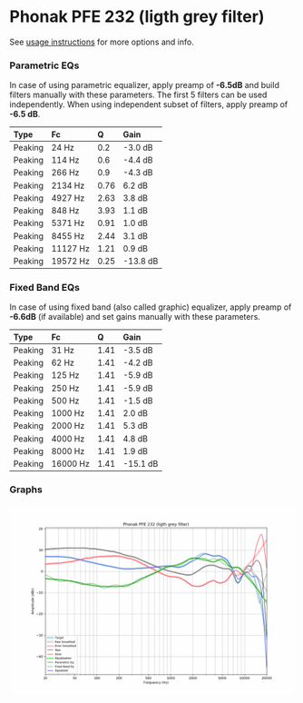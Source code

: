 # Phonak PFE 232 (ligth grey filter)
See [usage instructions](https://github.com/jaakkopasanen/AutoEq#usage) for more options and info.

### Parametric EQs
In case of using parametric equalizer, apply preamp of **-6.5dB** and build filters manually
with these parameters. The first 5 filters can be used independently.
When using independent subset of filters, apply preamp of **-6.5 dB**.

| Type    | Fc       |    Q | Gain     |
|:--------|:---------|:-----|:---------|
| Peaking | 24 Hz    | 0.2  | -3.0 dB  |
| Peaking | 114 Hz   | 0.6  | -4.4 dB  |
| Peaking | 266 Hz   | 0.9  | -4.3 dB  |
| Peaking | 2134 Hz  | 0.76 | 6.2 dB   |
| Peaking | 4927 Hz  | 2.63 | 3.8 dB   |
| Peaking | 848 Hz   | 3.93 | 1.1 dB   |
| Peaking | 5371 Hz  | 0.91 | 1.0 dB   |
| Peaking | 8455 Hz  | 2.44 | 3.1 dB   |
| Peaking | 11127 Hz | 1.21 | 0.9 dB   |
| Peaking | 19572 Hz | 0.25 | -13.8 dB |

### Fixed Band EQs
In case of using fixed band (also called graphic) equalizer, apply preamp of **-6.6dB**
(if available) and set gains manually with these parameters.

| Type    | Fc       |    Q | Gain     |
|:--------|:---------|:-----|:---------|
| Peaking | 31 Hz    | 1.41 | -3.5 dB  |
| Peaking | 62 Hz    | 1.41 | -4.2 dB  |
| Peaking | 125 Hz   | 1.41 | -5.9 dB  |
| Peaking | 250 Hz   | 1.41 | -5.9 dB  |
| Peaking | 500 Hz   | 1.41 | -1.5 dB  |
| Peaking | 1000 Hz  | 1.41 | 2.0 dB   |
| Peaking | 2000 Hz  | 1.41 | 5.3 dB   |
| Peaking | 4000 Hz  | 1.41 | 4.8 dB   |
| Peaking | 8000 Hz  | 1.41 | 1.9 dB   |
| Peaking | 16000 Hz | 1.41 | -15.1 dB |

### Graphs
![](./Phonak%20PFE%20232%20(ligth%20grey%20filter).png)